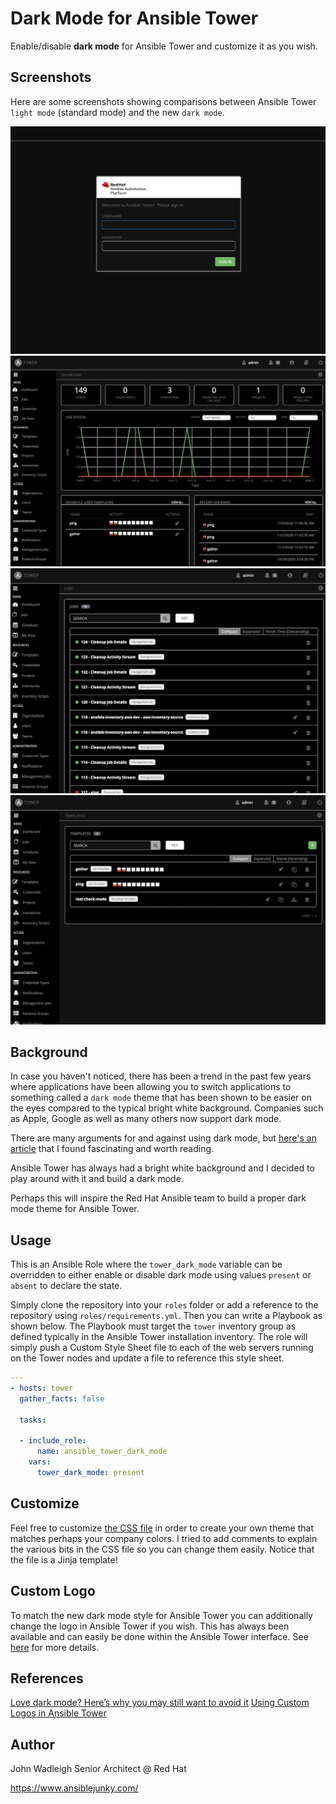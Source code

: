 # Dark Mode for Ansible Tower

Enable/disable **dark mode** for Ansible Tower and customize it as you wish.

## Screenshots

Here are some screenshots showing comparisons between Ansible Tower `light mode` (standard mode) and the new `dark mode`.

![Login - Dark Mode](images/login-dark.png)
![Dashboard - Dark Mode](images/dashboard-dark.png)
![Jobs - Dark Mode](images/jobs-dark.png)
![Templates - Dark Mode](images/templates-dark.png)

## Background

In case you haven't noticed, there has been a trend in the past few years where applications have been allowing you to switch applications to something called a `dark mode` theme that has been shown to be easier on the eyes compared to the typical bright white background. Companies such as Apple, Google as well as many others now support dark mode.  

There are many arguments for and against using dark mode, but [here's an article](https://www.androidauthority.com/dark-mode-1046425/) that I found fascinating and worth reading.

Ansible Tower has always had a bright white background and I decided to play around with it and build a dark mode.

Perhaps this will inspire the Red Hat Ansible team to build a proper dark mode theme for Ansible Tower.

## Usage

This is an Ansible Role where the `tower_dark_mode` variable can be overridden to either enable or disable dark mode using values `present` or `absent` to declare the state. 

Simply clone the repository into your `roles` folder or add a reference to the repository using `roles/requirements.yml`. Then you can write a Playbook as shown below. The Playbook must target the `tower` inventory group as defined typically in the Ansible Tower installation inventory. The role will simply push a Custom Style Sheet file to each of the web servers running on the Tower nodes and update a file to reference this style sheet.

```yaml
---
- hosts: tower
  gather_facts: false
  
  tasks:
  
  - include_role:
      name: ansible_tower_dark_mode
    vars:
      tower_dark_mode: present
```

## Customize

Feel free to customize [the CSS file](templates/darkmode.css.j2) in order to create your own theme that matches perhaps your company colors. I tried to add comments to explain the various bits in the CSS file so you can change them easily. Notice that the file is a Jinja template!

## Custom Logo

To match the new dark mode style for Ansible Tower you can additionally change the logo in Ansible Tower if you wish. This has always been available and can easily be done within the Ansible Tower interface. See [here](https://docs.ansible.com/ansible-tower/latest/html/administration/custom_rebranding.html) for more details.

## References

[Love dark mode? Here’s why you may still want to avoid it](https://www.androidauthority.com/dark-mode-1046425/)
[Using Custom Logos in Ansible Tower](https://docs.ansible.com/ansible-tower/latest/html/administration/custom_rebranding.html)

## Author

John Wadleigh
Senior Architect @ Red Hat

https://www.ansiblejunky.com/
